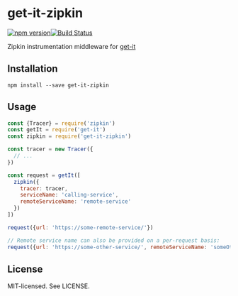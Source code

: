 # get-it-zipkin

[![npm version](http://img.shields.io/npm/v/get-it-zipkin.svg?style=flat-square)](http://browsenpm.org/package/get-it-zipkin)[![Build Status](http://img.shields.io/travis/sanity-io/get-it-zipkin/master.svg?style=flat-square)](https://travis-ci.org/sanity-io/get-it-zipkin)


Zipkin instrumentation middleware for [get-it](https://github.com/sanity-io/get-it)

## Installation

```
npm install --save get-it-zipkin
```

## Usage

```js
const {Tracer} = require('zipkin')
const getIt = require('get-it')
const zipkin = require('get-it-zipkin')

const tracer = new Tracer({
  // ...
})

const request = getIt([
  zipkin({
    tracer: tracer,
    serviceName: 'calling-service',
    remoteServiceName: 'remote-service'
  })
])

request({url: 'https://some-remote-service/'})

// Remote service name can also be provided on a per-request basis:
request({url: 'https://some-other-service/', remoteServiceName: 'someOtherService'})
```

## License

MIT-licensed. See LICENSE.
